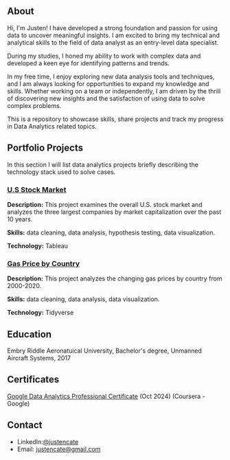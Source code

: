 ## About
Hi, I'm Justen! I have developed a strong foundation and passion for using data to uncover meaningful insights. I am excited to bring my technical and analytical skills to the field of data analyst as an entry-level data specialist. 

During my studies, I honed my ability to work with complex data and developed a keen eye for identifying patterns and trends. 

In my free time, I enjoy exploring new data analysis tools and techniques, and I am always looking for opportunities to expand my knowledge and skills. Whether working on a team or independently, I am driven by the thrill of discovering new insights and the satisfaction of using data to solve complex problems.

This is a repository to showcase skills, share projects and track my progress in Data Analytics related topics.

## Portfolio Projects
In this section I will list data analytics projects briefly describing the technology stack used to solve cases.

### [U.S Stock Market](https://github.com/MrJCate/USStockMarket)

**Description:** This project examines the overall U.S. stock market and analyzes the three largest companies by market capitalization over the past 10 years. 

**Skills:** data cleaning, data analysis, hypothesis testing, data visualization.

**Technology:** Tableau

### [Gas Price by Country](https://github.com/MrJCate/GasPricesbyCountry)

**Description:** This project analyzes the changing gas prices by country from 2000-2020.

**Skills:** data cleaning, data analysis, data visualization.

**Technology:** Tidyverse 

## Education
Embry Riddle Aeronatuical University, Bachelor's degree, Unmanned Aircraft Systems, 2017

## Certificates
[Google Data Analytics Professional Certificate](https://coursera.org/share/26bca91e3e6dc4027373ea39fe8e1142) (Oct 2024) (Coursera - Google)

## Contact
- LinkedIn:[@justencate](https://www.linkedin.com/in/justencate/)
- Email: justencate@gmail.com
